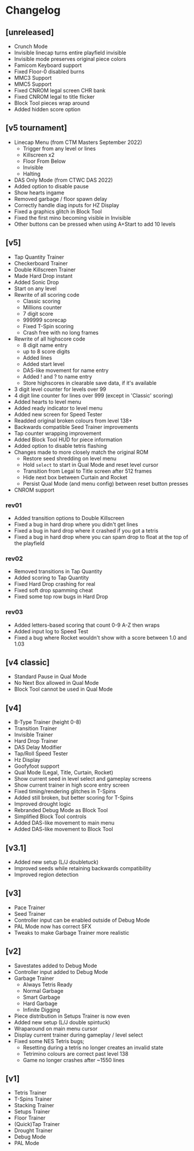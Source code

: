 # Changelog

## [unreleased]
* Crunch Mode
* Invisible linecap turns entire playfield invisible
* Invisible mode preserves original piece colors
* Famicom Keyboard support
* Fixed Floor-0 disabled burns
* MMC3 Support
* MMC5 Support
* Fixed CNROM legal screen CHR bank
* Fixed CNROM legal to title flicker
* Block Tool pieces wrap around
* Added hidden score option

## [v5 tournament]
* Linecap Menu (from CTM Masters September 2022)
    * Trigger from any level or lines
    * Killscreen x2
    * Floor From Below
    * Invisible
    * Halting
* DAS Only Mode (from CTWC DAS 2022)
* Added option to disable pause
* Show hearts ingame
* Removed garbage / floor spawn delay
* Correctly handle diag inputs for HZ Display
* Fixed a graphics glitch in Block Tool
* Fixed the first mino becoming visible in Invisible
* Other buttons can be pressed when using A+Start to add 10 levels

## [v5]
* Tap Quantity Trainer
* Checkerboard Trainer
* Double Killscreen Trainer
* Made Hard Drop instant
* Added Sonic Drop
* Start on any level
* Rewrite of all scoring code
    * Classic scoring
    * Millions counter 
    * 7 digit score
    * 999999 scorecap 
    * Fixed T-Spin scoring
    * Crash free with no long frames
* Rewrite of all highscore code
    * 8 digit name entry
    * up to 8 score digits
    * Added lines
    * Added start level
    * DAS-like movement for name entry
    * Added ! and ? to name entry
    * Store highscores in clearable save data, if it's available
* 3 digit level counter for levels over 99
* 4 digit line counter for lines over 999 (except in 'Classic' scoring)
* Added hearts to level menu
* Added ready indicator to level menu
* Added new screen for Speed Tester
* Readded original broken colours from level 138+
* Backwards compatible Seed Trainer improvements
* Tap counter wrapping improvement
* Added Block Tool HUD for piece information
* Added option to disable tetris flashing
* Changes made to more closely match the original ROM
    * Restore seed shredding on level menu
    * Hold `select` to start in Qual Mode and reset level cursor 
    * Transition from Legal to Title screen after 512 frames
    * Hide next box between Curtain and Rocket
    * Persist Qual Mode (and menu config) between reset button presses
* CNROM support

### rev01

* Added transition options to Double Killscreen
* Fixed a bug in hard drop where you didn't get lines
* Fixed a bug in hard drop where it crashed if you got a tetris
* Fixed a bug in hard drop where you can spam drop to float at the top of the playfield

### rev02

* Removed transitions in Tap Quantity
* Added scoring to Tap Quantity
* Fixed Hard Drop crashing for real
* Fixed soft drop spamming cheat
* Fixed some top row bugs in Hard Drop

### rev03

* Added letters-based scoring that count 0-9 A-Z then wraps
* Added input log to Speed Test
* Fixed a bug where Rocket wouldn't show with a score between 1.0 and 1.03

## [v4 classic]
- Standard Pause in Qual Mode
- No Next Box allowed in Qual Mode
- Block Tool cannot be used in Qual Mode

## [v4]
- B-Type Trainer (height 0-8)
- Transition Trainer
- Invisible Trainer
- Hard Drop Trainer
- DAS Delay Modifier
- Tap/Roll Speed Tester
- Hz Display
- Goofyfoot support
- Qual Mode (Legal, Title, Curtain, Rocket)
- Show current seed in level select and gameplay screens
- Show current trainer in high score entry screen
- Fixed timing/rendering glitches in T-Spins
- Added still broken, but better scoring for T-Spins
- Improved drought logic
- Rebranded Debug Mode as Block Tool
- Simplified Block Tool controls
- Added DAS-like movement to main menu
- Added DAS-like movement to Block Tool

## [v3.1]
- Added new setup (L/J doubletuck)
- Improved seeds while retaining backwards compatibility
- Improved region detection

## [v3]
- Pace Trainer
- Seed Trainer
- Controller input can be enabled outside of Debug Mode
- PAL Mode now has correct SFX
- Tweaks to make Garbage Trainer more realistic

## [v2]
- Savestates added to Debug Mode
- Controller input added to Debug Mode
- Garbage Trainer
    - Always Tetris Ready
    - Normal Garbage
    - Smart Garbage 
    - Hard Garbage
    - Infinite Digging
- Piece distribution in Setups Trainer is now even
- Added new setup (L/J double spintuck)
- Wraparound on main menu cursor
- Display current trainer during gameplay / level select
- Fixed some NES Tetris bugs;
    - Resetting during a tetris no longer creates an invalid state
    - Tetrimino colours are correct past level 138
    - Game no longer crashes after ~1550 lines

## [v1]
- Tetris Trainer
- T-Spins Trainer
- Stacking Trainer
- Setups Trainer
- Floor Trainer
- (Quick)Tap Trainer
- Drought Trainer
- Debug Mode
- PAL Mode
